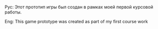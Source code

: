 Рус: Этот прототип игры был создан в рамках моей первой курсовой работы.

Eng: This game prototype was created as part of my first course work
